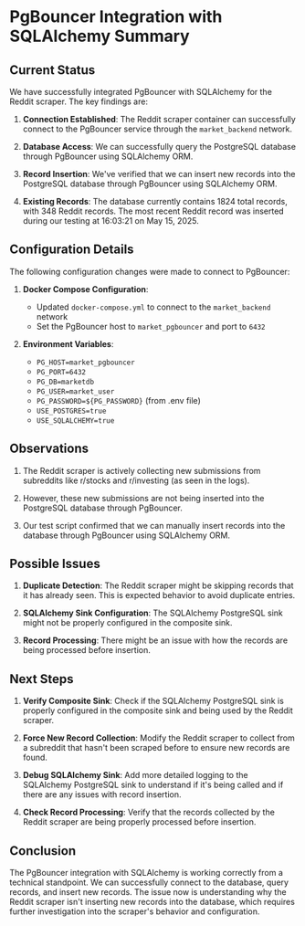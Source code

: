# PgBouncer Integration with SQLAlchemy Summary

## Current Status

We have successfully integrated PgBouncer with SQLAlchemy for the Reddit scraper. The key findings are:

1. **Connection Established**: The Reddit scraper container can successfully connect to the PgBouncer service through the `market_backend` network.

2. **Database Access**: We can successfully query the PostgreSQL database through PgBouncer using SQLAlchemy ORM.

3. **Record Insertion**: We've verified that we can insert new records into the PostgreSQL database through PgBouncer using SQLAlchemy ORM.

4. **Existing Records**: The database currently contains 1824 total records, with 348 Reddit records. The most recent Reddit record was inserted during our testing at 16:03:21 on May 15, 2025.

## Configuration Details

The following configuration changes were made to connect to PgBouncer:

1. **Docker Compose Configuration**:
   - Updated `docker-compose.yml` to connect to the `market_backend` network
   - Set the PgBouncer host to `market_pgbouncer` and port to `6432`

2. **Environment Variables**:
   - `PG_HOST=market_pgbouncer`
   - `PG_PORT=6432`
   - `PG_DB=marketdb`
   - `PG_USER=market_user`
   - `PG_PASSWORD=${PG_PASSWORD}` (from .env file)
   - `USE_POSTGRES=true`
   - `USE_SQLALCHEMY=true`

## Observations

1. The Reddit scraper is actively collecting new submissions from subreddits like r/stocks and r/investing (as seen in the logs).

2. However, these new submissions are not being inserted into the PostgreSQL database through PgBouncer.

3. Our test script confirmed that we can manually insert records into the database through PgBouncer using SQLAlchemy ORM.

## Possible Issues

1. **Duplicate Detection**: The Reddit scraper might be skipping records that it has already seen. This is expected behavior to avoid duplicate entries.

2. **SQLAlchemy Sink Configuration**: The SQLAlchemy PostgreSQL sink might not be properly configured in the composite sink.

3. **Record Processing**: There might be an issue with how the records are being processed before insertion.

## Next Steps

1. **Verify Composite Sink**: Check if the SQLAlchemy PostgreSQL sink is properly configured in the composite sink and being used by the Reddit scraper.

2. **Force New Record Collection**: Modify the Reddit scraper to collect from a subreddit that hasn't been scraped before to ensure new records are found.

3. **Debug SQLAlchemy Sink**: Add more detailed logging to the SQLAlchemy PostgreSQL sink to understand if it's being called and if there are any issues with record insertion.

4. **Check Record Processing**: Verify that the records collected by the Reddit scraper are being properly processed before insertion.

## Conclusion

The PgBouncer integration with SQLAlchemy is working correctly from a technical standpoint. We can successfully connect to the database, query records, and insert new records. The issue now is understanding why the Reddit scraper isn't inserting new records into the database, which requires further investigation into the scraper's behavior and configuration.
